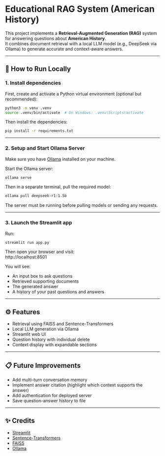 # Educational RAG System (American History)

This project implements a **Retrieval-Augmented Generation (RAG)** system for answering questions about **American History**.  
It combines document retrieval with a local LLM model (e.g., DeepSeek via Ollama) to generate accurate and context-aware answers.

---

## 🚀 How to Run Locally

### 1. Install dependencies

First, create and activate a Python virtual environment (optional but recommended):

```bash
python3 -m venv .venv
source .venv/bin/activate  # On Windows: .venv\Scripts\activate
```

Then install the dependencies:

```bash
pip install -r requirements.txt
```

---

### 2. Setup and Start Ollama Server

Make sure you have [Ollama](https://ollama.com/) installed on your machine.

Start the Ollama server:

```bash
ollama serve
```

Then in a separate terminal, pull the required model:

```bash
ollama pull deepseek-r1:1.5b
```

The server must be running before pulling models or sending any requests.

---

### 3. Launch the Streamlit app

Run:

```bash
streamlit run app.py
```

Then open your browser and visit:  
http://localhost:8501

You will see:
- An input box to ask questions
- Retrieved supporting documents
- The generated answer
- A history of your past questions and answers

---

## ⚙️ Features

- Retrieval using FAISS and Sentence-Transformers
- Local LLM generation via Ollama
- Streamlit web UI
- Question history with individual delete
- Context display with expandable sections

---

## 📋 Future Improvements

- Add multi-turn conversation memory
- Implement answer citation (highlight which context supports the answer)
- Add authentication for deployed server
- Save question-answer history to file

---

## ✨ Credits

- [Streamlit](https://streamlit.io/)
- [Sentence-Transformers](https://www.sbert.net/)
- [FAISS](https://github.com/facebookresearch/faiss)
- [Ollama](https://ollama.com/)
